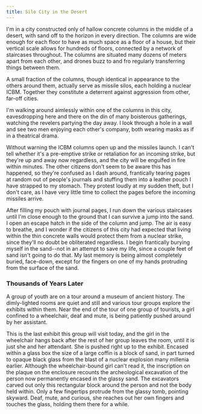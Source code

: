 ```yaml
---
title: Silo City in the Desert
---
```


I'm in a city constructed only of hallow concrete columns in the middle of a desert, with sand off to the horizon in every direction.  The columns are wide enough for each floor to have as much space as a floor of a house, but their vertical scale allows for hundreds of floors, connected by a network of staircases throughout.  The columns are situated many dozens of meters apart from each other, and drones buzz to and fro regularly transferring things between them.

A small fraction of the columns, though identical in appearance to the others around them, actually serve as missile silos, each holding a nuclear ICBM.  Together they constitute a deterrent against aggression from other, far-off cities.

I'm walking around aimlessly within one of the columns in this city, eavesdropping here and there on the din of many boisterous gatherings, watching the revelers partying the day away.  I look through a hole in a wall and see two men enjoying each other's company, both wearing masks as if in a theatrical drama.

Without warning the ICBM columns open up and the missiles launch.  I can't tell whether it's a pre-emptive strike or retaliation for an incoming strike, but they're up and away now regardless, and the city will be engulfed in fire within minutes.  The other citizens don't seem to be aware this has happened, so they're confused as I dash around, frantically tearing pages at random out of people's journals and stuffing them into a leather pouch I have strapped to my stomach.  They protest loudly at my sudden theft, but I don't care, as I have very little time to collect the pages before the incoming missiles arrive.

After filling my pouch with journal pages, I run down the various staircases until I'm close enough to the ground that I can survive a jump into the sand.  I open an escape hatch in the side of the column and jump.  The air is easy to breathe, and I wonder if the citizens of this city had expected that living within the thin concrete walls would protect them from a nuclear strike, since they'll no doubt be obliterated regardless.  I begin frantically burying myself in the sand--not in an attempt to save my life, since a couple feet of sand isn't going to do that.  My last memory is being almost completely buried, face-down, except for the fingers on one of my hands protruding from the surface of the sand.

### Thousands of Years Later

A group of youth are on a tour around a museum of ancient history.  The dimly-lighted rooms are quiet and still and various tour groups explore the exhibits within them.  Near the end of the tour of one group of tourists, a girl confined to a wheelchair, deaf and mute, is being patiently pushed around by her assistant.  

This is the last exhibit this group will visit today, and the girl in the wheelchair hangs back after the rest of her group leaves the room, until it is just she and her attendant.  She is pushed right up to the exhibit.  Encased within a glass box the size of a large coffin is a block of sand, in part turned to opaque black glass from the blast of a nuclear explosion many millenia earlier.  Although the wheelchair-bound girl can't read it, the inscription on the plaque on the enclosure recounts the archeological excavation of the person now permanently encased in the glassy sand.  The excavators carved out only this rectangular block around the person and not the body held within.  Only a few fingertips protrude from the glassy tomb, pointing skyward.  Deaf, mute, and curious, she reaches out her own fingers and touches the glass, holding them there for a while.

